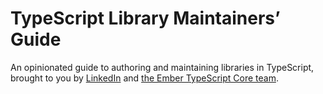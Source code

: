 # TypeScript Library Maintainers’ Guide

An opinionated guide to authoring and maintaining libraries in TypeScript, brought to you by [LinkedIn](https://www.linkedin.com) and [the Ember TypeScript Core team](https://emberjs.com/teams/).
